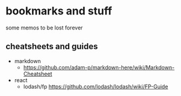 # bookmarks and stuff
some memos to be lost forever


## cheatsheets and guides


- markdown
  - https://github.com/adam-p/markdown-here/wiki/Markdown-Cheatsheet
- react
  - lodash/fp https://github.com/lodash/lodash/wiki/FP-Guide
